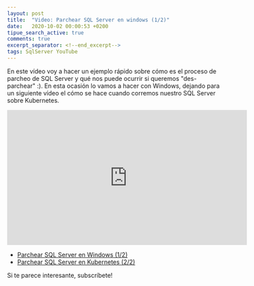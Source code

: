 ```yaml
---
layout: post
title:  "Video: Parchear SQL Server en windows (1/2)"
date:   2020-10-02 00:00:53 +0200
tipue_search_active: true
comments: true
excerpt_separator: <!--end_excerpt-->
tags: SqlServer YouTube
---
```


En este vídeo voy a hacer un ejemplo rápido sobre cómo es el proceso de parcheo de SQL Server y qué nos puede ocurrir si queremos "des-parchear" :). En esta ocasión lo vamos a hacer con Windows, dejando para un siguiente vídeo el cómo se hace cuando corremos nuestro SQL Server sobre Kubernetes.

<iframe width="560" height="315" src="https://www.youtube.com/embed/cRduwHDBoNg" frameborder="0" allow="accelerometer; autoplay; clipboard-write; encrypted-media; gyroscope; picture-in-picture" allowfullscreen></iframe>

- [Parchear SQL Server en Windows (1/2)](https://youtu.be/cRduwHDBoNg)
- [Parchear SQL Server en Kubernetes (2/2)](https://youtu.be/_koA4vfBQEE)

<!--end_excerpt-->

<script src="https://apis.google.com/js/platform.js"></script>

Si te parece interesante, subscríbete!
<div class="g-ytsubscribe" data-channelid="UCYboHnN6tvFfHqPWZWY82AQ" data-layout="default" data-count="default"></div>

